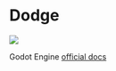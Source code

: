 # Dodge

<img src="http://docs.godotengine.org/en/latest/_images/dodge_preview.gif" align="center">  

Godot Engine [official docs](http://docs.godotengine.org/en/latest/learning/step_by_step/your_first_game)
